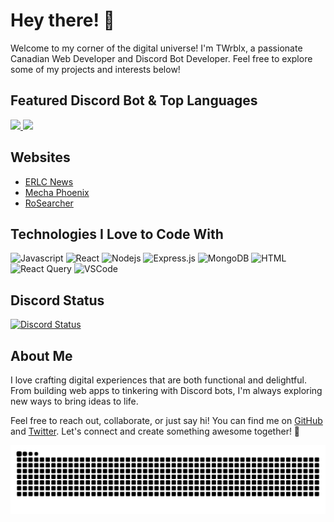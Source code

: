 # Hey there! 👋

Welcome to my corner of the digital universe! I'm TWrblx, a passionate Canadian Web Developer and Discord Bot Developer. Feel free to explore some of my projects and interests below!

## Featured Discord Bot & Top Languages
<div>
  <a href="https://top.gg/bot/1182682121094049923">
    <img src="https://top.gg/api/widget/1182682121094049923.svg">
  </a>
  <a href="https://github.com/anuraghazra/github-readme-stats">
    <img src="https://github-readme-stats.vercel.app/api/top-langs/?username=TwrblxDevs&title_color=2257EA&bg_color=f7f7f7&min_height=380px&max_height=380px">
  </a>
</div>

## Websites
- [ERLC News](https://erlcnews.web.app/)
- [Mecha Phoenix](https://mechaphoenix7722.com/)
- [RoSearcher](https://rosearcher.xyz)

## Technologies I Love to Code With
 ![Javascript](https://img.shields.io/badge/Javascript-F0DB4F?style=for-the-badge&labelColor=black&logo=javascript&logoColor=F0DB4F)
 ![React](https://img.shields.io/badge/-React-61DBFB?style=for-the-badge&labelColor=black&logo=react&logoColor=61DBFB)
 ![Nodejs](https://img.shields.io/badge/Nodejs-3C873A?style=for-the-badge&labelColor=black&logo=node.js&logoColor=3C873A)
 ![Express.js](https://img.shields.io/badge/Express.js-000000?style=for-the-badge&logo=express&logoColor=white)
 ![MongoDB](https://img.shields.io/badge/MongoDB-4EA94B?style=for-the-badge&logo=mongodb&logoColor=white)
 ![HTML](https://img.shields.io/badge/HTML5-E34F26?style=for-the-badge&logo=html5&logoColor=white)
 ![React Query](https://img.shields.io/badge/-React_Query-FF4154?style=for-the-badge&logo=react%20query&logoColor=white)
 ![VSCode](https://img.shields.io/badge/Visual_Studio-0078d7?style=for-the-badge&logo=visual%20studio&logoColor=white)

## Discord Status
[![Discord Status](https://api.discord-status.me/919674489581731842?nitro&boost=3&gradient=%23000000%2C%23bf0dc3%2C%23000000%2C%23bf0dc3)]([https://discord.c99.nl/widget/theme-1/919674489581731842.png](https://api.discord-status.me/919674489581731842?nitro&boost=3&gradient=%23000000%2C%23bf0dc3%2C%23000000%2C%23bf0dc3))

## About Me
I love crafting digital experiences that are both functional and delightful. From building web apps to tinkering with Discord bots, I'm always exploring new ways to bring ideas to life.

Feel free to reach out, collaborate, or just say hi! You can find me on [GitHub](https://github.com/TwrblxDevs) and [Twitter](https://twitter.com/TW_rblx4). Let's connect and create something awesome together! 🚀

<p align="center">
  <img src="https://github.com/VishwaGauravIn/VishwaGauravIn/blob/output/github-contribution-grid-snake.svg">
</p>
